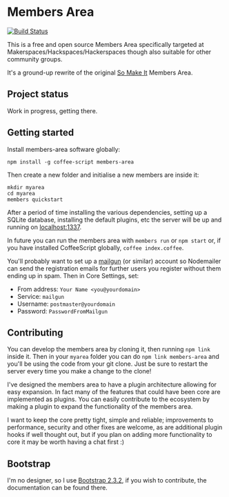 Members Area
============

[![Build Status](https://travis-ci.org/members-area/members-area.png?branch=master)](https://travis-ci.org/members-area/members-area)

This is a free and open source Members Area specifically targeted at
Makerspaces/Hackspaces/Hackerspaces though also suitable for other
community groups.

It's a ground-up rewrite of the original [So Make It][] Members Area.

Project status
--------------

Work in progress, getting there.

Getting started
---------------

Install members-area software globally:

```
npm install -g coffee-script members-area
```

Then create a new folder and initialise a new members are inside it:

```
mkdir myarea
cd myarea
members quickstart
```

After a period of time installing the various dependencies, setting up a
SQLite database, installing the default plugins, etc the server will be
up and running on [localhost:1337](http://127.0.0.1:1337/).

In future you can run the members area with `members run` or `npm start`
or, if you have installed CoffeeScript globally, `coffee index.coffee`.

You'll probably want to set up a [mailgun][] (or similar) account so
Nodemailer can send the registration emails for further users you
register without them ending up in spam. Then in Core Settings, set:

- From address: `Your Name <you@yourdomain>`
- Service: `mailgun`
- Username: `postmaster@yourdomain`
- Password: `PasswordFromMailgun`

Contributing
------------

You can develop the members area by cloning it, then running `npm link`
inside it. Then in your `myarea` folder you can do `npm link
members-area` and you'll be using the code from your git clone. Just be
sure to restart the server every time you make a change to the clone!

I've designed the members area to have a plugin architecture allowing
for easy expansion. In fact many of the features that could have been
core are implemented as plugins. You can easily contribute to the
ecosystem by making a plugin to expand the functionality of the members
area.

I want to keep the core pretty tight, simple and reliable; improvements
to performance, security and other fixes are welcome, as are additional
plugin hooks if well thought out, but if you plan on adding more
functionality to core it may be worth having a chat first :)

Bootstrap
---------

I'm no designer, so I use [Bootstrap 2.3.2][], if you wish to
contribute, the documentation can be found there.

[Bootstrap 2.3.2]: http://getbootstrap.com/2.3.2/
[So Make It]: http://www.somakeit.org.uk/
[mailgun]: https://mailgun.com
